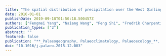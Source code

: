 ```yaml
---
title: "The spatial distribution of precipitation over the West Qinling region, China, AD 1470--2000"
date: 2016-01-01
publishDate: 2019-09-18T01:50:18.500457Z
authors: ["Fengmei Yang", "Naiang Wang", "Feng Shi", "Fredrik Charpentier Ljungqvist", "Sen Zhao", "Ting Liu"]
publication_types: ["2"]
abstract: ""
featured: false
publication: "**_Palaeogeography, Palaeoclimatology, Palaeoecology_**, 443:278-285"
doi: "10.1016/j.palaeo.2015.12.003"
---
```



